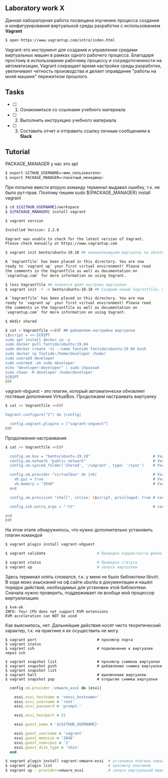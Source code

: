 ## Laboratory work X

Данная лабораторная работа посвещена изучению процесса создания и конфигурирования виртуальной среды разработки с использованием **Vagrant**

```sh
$ open https://www.vagrantup.com/intro/index.html
```
Vagrant-это инструмент для создания и управления средами виртуальных машин в рамках одного рабочего процесса. Благодаря простому в использовании рабочему процессу и сосредоточенности на автоматизации, Vagrant сокращает время настройки среды разработки, увеличивает четность производства и делает оправдание "работы на моей машине" пережитком прошлого.
## Tasks

- [ ] 1. Ознакомиться со ссылками учебного материала
- [ ] 2. Выполнить инструкцию учебного материала
- [ ] 3. Составить отчет и отправить ссылку личным сообщением в **Slack**

## Tutorial
PACKAGE_MANAGER у нас это apt
```sh
$ export GITHUB_USERNAME=<имя_пользователя>
$ export PACKAGE_MANAGER=<пакетный_менеджер>
```
При попытке ввести вторую команду терминал выдавал ошибку, т.к. не было рут-прав. Поэтому пишем sudo ${PACKAGE_MANAGER} install vagrant
```sh
$ cd ${GITHUB_USERNAME}/workspace
$ ${PACKAGE_MANAGER} install vagrant
```

```sh
$ vagrant version

Installed Version: 2.2.6

Vagrant was unable to check for the latest version of Vagrant.
Please check manually at https://www.vagrantup.com

$ vagrant init bento/ubuntu-19.10 ## инициализируем виртуалку на ubuntu

A `Vagrantfile` has been placed in this directory. You are now
ready to `vagrant up` your first virtual environment! Please read
the comments in the Vagrantfile as well as documentation on
`vagrantup.com` for more information on using Vagrant.

$ less Vagrantfile ## появится файл настроек виртуалки
$ vagrant init -f -m bento/ubuntu-19.10 ## Создаем новый Vagrantfile, перезаписываем изначальный (-f), находящийся в текущем пути. И информация в нем будет в минимальном объеме (-m)

A `Vagrantfile` has been placed in this directory. You are now
ready to `vagrant up` your first virtual environment! Please read
the comments in the Vagrantfile as well as documentation on
`vagrantup.com` for more information on using Vagrant.

```

```sh
$ mkdir shared
```

```sh
$ cat > Vagrantfile <<EOF ## добавляем настройки виртуалки
\$script = <<-SCRIPT
sudo apt install docker.io -y
sudo docker pull fastide/ubuntu:19.04
sudo docker create -ti --name fastide fastide/ubuntu:19.04 bash
sudo docker cp fastide:/home/developer /home/
sudo useradd developer
sudo usermod -aG sudo developer
echo "developer:developer" | sudo chpasswd
sudo chown -R developer /home/developer
SCRIPT
EOF
```
vagrant-vbguest - это плагин, который автоматически обновляет гостевые дополнения VirtualBox. Продолжаем настраивать виртуалку
```sh
$ cat >> Vagrantfile <<EOF

Vagrant.configure("2") do |config|

  config.vagrant.plugins = ["vagrant-vbguest"]
EOF
```
Продолжение настраивания 
```sh
$ cat >> Vagrantfile <<EOF

  config.vm.box = "bento/ubuntu-19.10"                            # Указываем версию виртуальной машины: ubuntu-19.10
  config.vm.network "public_network"                              # Указываем настройки сети: public_network
  config.vm.synced_folder('shared', '/vagrant', type: 'rsync')    # Указываем связующие директории: 'shared', '/vagrant', type: 'rsync'

  config.vm.provider "virtualbox" do |vb|                         # Указываем тип виртуальной машины: virtualbox
    vb.gui = true                                                 # Указываем, что используется графический интерфейс: vb.gui = true 
    vb.memory = "2048"                                            # Указываем, сколько выделяем оперативной памяти под виртуальную машину: 2048МБ 
  end

  config.vm.provision "shell", inline: \$script, privileged: true # config.vm.provision "shell" - задает встроенную команду оболочки для выполнения на удаленном компьютере

  config.ssh.extra_args = "-tt"                                   # config.ssh.extra_args - значение настроек передается непосредственно в исполняемый файл ssh#

end
EOF
```
На этом этапе обнаружилось, что нужно дополнительно установить плагин командой
```sh
$ vagrant plugin install vagrant-vbguest
```
```sh
$ vagrant validate                       # Проверка корректности файла Vagrantfile

$ vagrant status                         # Проверка статуса
$ vagrant up                             # запуск виртуалки
```
Здесь терминал опять сломался, т.к. у меня не было библиотеки libvirt. В ходе моих изысканий на оф.сайте ubuntu в документации я нашёл порядок действий, необходимых для 
установки этой библиотеки. Сначала нужно проверить, поддерживает ли вообще мой процессор виртуализацию
```
$ kvm-ok
INFO: Your CPU does not support KVM extensions
KVM acceleration can NOT be used

```
Как выяснилось, нет. Дальнейшие действия носят чисто теоретический характер, т.к. на практике я их осуществить не могу.
```
$ vagrant port                           # просмотр порта
$ vagrant status                         
$ vagrant ssh                            # подключение к виртуалке через ssh

$ vagrant snapshot list                  # просмотр снимков виртуалки
$ vagrant snapshot push                  # добавление снимка виртуалки
$ vagrant snapshot list                  
$ vagrant halt                           # выключение виртуалки
$ vagrant snapshot pop                   # открытие снимка виртуалки
```

```ruby
  config.vm.provider :vmware_esxi do |esxi|

    esxi.esxi_hostname = '<exsi_hostname>'
    esxi.esxi_username = 'root'
    esxi.esxi_password = 'prompt:'

    esxi.esxi_hostport = 22

    esxi.guest_name = '${GITHUB_USERNAME}'

    esxi.guest_username = 'vagrant'
    esxi.guest_memsize = '2048'
    esxi.guest_numvcpus = '2'
    esxi.guest_disk_type = 'thin'
  end
```

```sh
$ vagrant plugin install vagrant-vmware-esxi  # установка плагина vmware
$ vagrant plugin list                         # просмотр плагинов
$ vagrant up --provider=vmware_esxi           # запуск виртуальной машины с указанием провайдера
```
